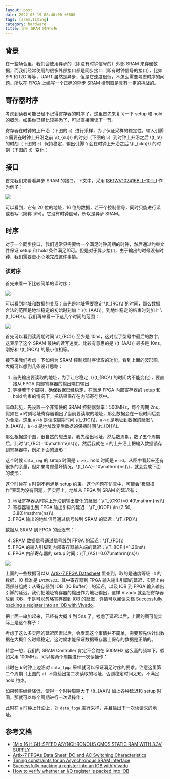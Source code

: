 ```yaml
---
layout: post
date: 2022-05-19 08:40:00 +0800
tags: [sram,timing]
category: hardware
title: 异步 SRAM 时序分析
---
```


## 背景

在一些场合里，我们会使用异步的（即没有时钟信号的）外部 SRAM 来存储数据，而我们经常使用的很多外部接口都是同步接口（即有时钟信号的接口），比如 SPI 和 I2C 等等，UART 虽然是异步，但是它速度很低，不怎么需要考虑时序的问题。所以在 FPGA 上编写一个正确的异步 SRAM 控制器是具有一定的挑战的。

## 寄存器时序

考虑到读者可能已经不记得寄存器的时序了，这里首先来复习一下 setup 和 hold 的概念。如果你已经比较熟悉了，可以直接阅读下一节。

寄存器在时钟的上升沿（下图的 `a`）进行采样，为了保证采样的稳定性，输入引脚 `D` 需要在时钟上升沿之前 \\(t_{su}\\) 的时刻（下图的 `b`）到时钟上升沿之后 \\(t_h\\) 的时刻（下图的 `c`）保持稳定，输出引脚 `Q` 会在时钟上升沿之后 \\(t_{cko}\\) 的时刻（下图的 `d`）变化：

<script type="WaveDrom">
{
  signal:
    [
      { name: "C", wave: "p.", period: 4, node: ".a"},
      { name: "D", wave: "x..3.x", phase: 0.2, node: "...b.c"},
      { name: "Q", wave: "x...3.", node: "....d"}
    ]
}
</script>

## 接口

首先我们来看看异步 SRAM 的接口。下文中，采用 [IS61WV102416BLL-10TLI](https://www.issi.com/WW/pdf/61WV102416ALL.pdf) 作为例子：

![](/images/sram.png)

可以看到，它有 20 位的地址，16 位的数据，若干个控制信号，同时只能进行读或者写（简称 `1RW`）。它没有时钟信号，所以是异步 SRAM。

## 时序

对于一个同步接口，我们通常只需要给一个满足时钟周期的时钟，然后通过约束文件保证 setup 和 hold 条件满足即可。但是对于异步接口，由于输出的时候没有时钟，我们需要更小心地完成这件事情。

### 读时序

首先来看一下比较简单的读时序：

![](/images/sram_read.png)

可以看到地址和数据的关系：首先是地址需要稳定 \\(t_{RC}\\) 的时间，那么数据合法的范围是地址稳定的初始时刻加上 \\(t_{AA}\\)，到地址稳定的结束时刻加上 \\(t_{OH}\\)。我们再来看一下这几个时间的范围：

![](/images/sram_read_param.png)

首先可以看到读周期时间 \\(t_{RC}\\) 至少是 10ns，这对应了型号中最后的数字，这表示了这个 SRAM 最快的读写速度。比较有意思的是 \\(t_{AA}\\) 最多是 10ns，刚好和 \\(t_{RC}\\) 的最小值相等。

接下来我们考虑一下如何为 SRAM 控制器时序读取的功能。看到上面的波形图，大概可以想到几条设计思路：

1. 首先输出要读取的地址，为了让它稳定（\\(t_{RC}\\) 的时间内不能变化），要直接从 FPGA 内部寄存器的输出端口输出
2. 等待若干个周期，确保数据已经稳定，在满足 FPGA 内部寄存器的 setup 和 hold 约束的情况下，把结果保存在内部寄存器中。

简单起见，先设置一个非常快的 SRAM 控制器频率：500MHz，每个周期 2ns，假如在 `a` 时刻地址寄存器输出了当前要读取的地址，那么数据会在一段时间后变为合法。这里 `a->b` 是读取周期时间 \\(t_{RC}\\)，`a->c` 是地址到数据的延迟 \\(t_{AA}\\)，`b->d` 是地址改变后数据的保持时间 \\(t_{OH}\\)。

<script type="WaveDrom">
{
  signal:
    [
      { name: "clk", wave: "p........", node: "......e"},
      { name: "addr", wave: "x3....xxx", node: ".a....b"},
      { name: "data", wave: "xxx4....x", node: "...c....d"},
    ]
}
</script>

那么根据这个图，很自然的想法是，我先给出地址，然后数周期，数了五个周期后，此时 \\(t_{RC}=10\mathrm{ns}\\)，然后我就在 `e` 的上升沿上把输入数据锁存到寄存器中，例如下面的波形：

<script type="WaveDrom">
{
  signal:
    [
      { name: "clk", wave: "p........", node: "......e"},
      { name: "addr", wave: "x3....xxx", node: ".a....b"},
      { name: "data", wave: "xxx4....x", node: "...c....d"},
      { name: "data_reg", wave: "x.....4..", node: "......f"},
    ]
}
</script>

这个时候 `data_reg` 的 setup 时间是 `c->e`，hold 时间是 `e->d`。从图中看起来还有很多的余量，但如果考虑最坏情况，\\(t_{AA}=10\mathrm{ns}\\)，就会变成下面的波形：

<script type="WaveDrom">
{
  signal:
    [
      { name: "clk", wave: "p........", node: "......e"},
      { name: "addr", wave: "x3....xxx", node: ".a....b"},
      { name: "data", wave: "x.....4.x", node: "......c.d"},
      { name: "data_reg", wave: "x.....x4.", node: "......."},
    ]
}
</script>

这个时候在 `e` 时刻不再满足 setup 约束。这个问题在仿真中，可能会“极限操作”表现为没有问题，但实际上，地址从 FPGA 到 SRAM 的延迟有：

1. 地址寄存器从时钟上升沿到输出变化的延迟：\\(T_{CKO}=0.40\mathrm{ns}\\)
2. 寄存器输出到 FPGA 输出引脚的延迟：\\(T_{IOOP} \in (2.56, 3.80)\mathrm{ns}\\)
3. FPGA 输出的地址信号通过信号线到 SRAM 的延迟：\\(T_{PD}\\)

数据从 SRAM 到 FPGA 的延迟有：

4. SRAM 数据信号通过信号线到 FPGA 的延迟：\\(T_{PD}\\)
5. FPGA 的输入引脚到内部寄存器输入端的延迟：\\(T_{IOPI}=1.26ns\\)
6. FPGA 内部寄存器的 setup 时间：\\(T_{AS}=0.07\mathrm{ns}\\)

![](/images/sram_read_diagram.drawio.png)

上面的一些数据可以从 [Artix-7 FPGA Datasheet](https://docs.xilinx.com/v/u/en-US/ds181_Artix_7_Data_Sheet) 里查到，取的是速度等级 `-3` 的数据，IO 标准是 `LVCMOS33`。其中寄存器到 FPGA 输入输出引脚的延迟，实际上由两部分组成：从寄存器到 IOB（IO Buffer） 的延迟，以及 IOB 到 FPGA 输入输出引脚的延迟。我们把地址寄存器的输出作为地址输出，这样 Vivado 就会把寄存器放到 IOB，于是可以忽略寄存器到 IOB 的延迟，详情可以阅读文档 [Successfully packing a register into an IOB with Vivado](https://support.xilinx.com/s/article/66668?language=en_US)。

把上面一串加起来，已经有大概 4 到 5ns 了。考虑了延迟以后，上面的图可能实际上是这个样子：

<script type="WaveDrom">
{
  signal:
    [
      { name: "clk_fpga", wave: "p.........."},
      { name: "addr_fpga", wave: "x3....x...."},
      { name: "addr_sram", wave: "x.3....x....", phase: 0.3},
      { name: "data_sram", wave: "x......4.x..", phase: 0.3},
      { name: "data_fpga", wave: "x.......4.x"},
    ]
}
</script>

考虑了这么多实际的延迟因素以后，会发现这个事情并不简单，需要预先估计出数据在大概什么时候稳定，这时候才能保证数据寄存器上保存的数据是正确的。

转念一想，我们的 SRAM Controller 肯定不会跑在 500MHz 这么高的频率下。假如采用 100MHz，可以每两个周期进行一次读操作：

<script type="WaveDrom">
{
  signal:
    [
      { name: "clk_fpga", wave: "p...", period: 5, phase: 4.0, node: "..ab"},
      { name: "addr_fpga", wave: "x3.........5...."},
      { name: "addr_sram", wave: "x.3.........5...", phase: 0.3},
      { name: "data_sram", wave: "x......4.....x..", phase: 0.3},
      { name: "data_fpga", wave: "x.......4.....x."},
    ]
}
</script>

此时在 `b` 时钟上边沿对 `data_fpga` 采样就可以保证满足时序的要求。注意这里第二个周期（上图的 `a`）不能给出第二次读取的地址，否则稳定时间太短，不满足 hold 约束。

如果频率继续降低，使得一个时钟周期大于 \\(t_{AA}\\) 加上各种延迟和 setup 时间，那就可以每个周期进行一次读操作：

<script type="WaveDrom">
{
  signal:
    [
      { name: "clk_fpga", wave: "p...", period: 8, phase: 7.0, node: "..a."},
      { name: "addr_fpga", wave: "x3.......5.......7..."},
      { name: "addr_sram", wave: "x.3.......5.......7..", phase: 0.3},
      { name: "data_sram", wave: "x......4....x..6...x.", phase: 0.3},
      { name: "data_fpga", wave: "x.......4....x..6...x"},
    ]
}
</script>

此时在 `a` 时钟上升沿上，对 `data_fpga` 进行采样，并且输出下一次读请求的地址。

## 参考文档

- [1M x 16 HIGH-SPEED ASYNCHRONOUS CMOS STATIC RAM WITH 3.3V SUPPLY](https://www.issi.com/WW/pdf/61WV102416ALL.pdf)
- [Artix-7 FPGAs Data Sheet: DC and AC Switching Characteristics](https://docs.xilinx.com/v/u/en-US/ds181_Artix_7_Data_Sheet)
- [Timing constraints for an Asynchronous SRAM interface](https://support.xilinx.com/s/question/0D52E00006iHkeRSAS/timing-constraints-for-an-asynchronous-sram-interface?language=en_US)
- [Successfully packing a register into an IOB with Vivado](https://support.xilinx.com/s/article/66668?language=en_US)
- [How to verify whether an I/O register is packed into IOB](https://support.xilinx.com/s/article/62661?language=en_US)
